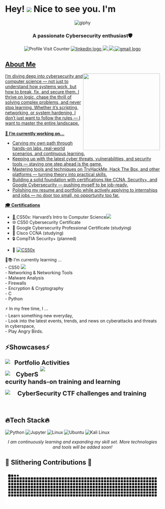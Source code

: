 <h1> Hey! <img src="https://github.com/HameesNisar/HameesNisar/assets/164525130/138f85a4-b81d-4c5b-8ad3-91d47dc78ce3" width="30"/>  Nice to see you. I'm </h1>

<p align="center">
  <img src="https://github.com/HameesNisar/HameesNisar/assets/164525130/a975f04b-70f9-4be5-bdf9-eb693502fd7d" alt="giphy">
</p>

<h3 align="center">A passionate Cybersecurity enthusiast🛡</h3>

<p align="center">
  <img src="https://komarev.com/ghpvc/?username=HameesNisar" alt="Profile Visit Counter">
  <a href="https://www.linkedin.com/in/hamees-nisar-bb49072b5/">
    <img src="https://img.shields.io/static/v1?message=LinkedIn&logo=linkedin&label=&color=0077B5&logoColor=white&labelColor=&style=for-the-badge" height="20" alt="linkedin logo">
  </a>
  <a href="https://t.me/ChripPine">
    <img src="https://img.shields.io/static/v1?message=Telegram&logo=telegram&label=&color=0077B5&logoColor=white&labelColor=&style=for-the-badge%22%20height=%2135%22%20alt=%22telegram%20logo">
  </a>
  <a href="https://x.com/NerdyPineChrip">
    <img src="https://img.shields.io/static/v1?message=Profile&logo=X&label=&color=0077B5&logoColor=black&labelColor=&style=for-the-badge%22%20height=%2235%22%20alt=%22x%20logo">
  </a>
  <a href="mailto:hameesnisar1@gmail.com">
    <img src="https://img.shields.io/static/v1?message=Gmail&logo=gmail&label=&color=D14836&logoColor=white&labelColor=&style=for-the-badge" height="20" alt="gmail logo">
</p>

## About Me
<img align="right" width="250" height = "250" src="https://github.com/HameesNisar/HameesNisar/assets/164525130/22fe2423-0883-49e4-b886-084b9c711310"/>
I’m diving deep into cybersecurity and computer science — not just to understand how systems work, but how to break, fix, and secure them. I thrive on logic, chase the thrill of solving complex problems, and never stop learning. Whether it’s scripting, networking, or system hardening, I don’t just want to follow the rules — I want to master the entire landscape.<br>

<br>
<strong>🔭 I’m currently working on...</strong>
<br>
<ul>
  <li>Carving my own path through hands-on labs, real-world scenarios, and continuous learning.</li>
  <li>Keeping up with the latest cyber threats, vulnerabilities, and security tools — staying one step ahead is the game.</li>
  <li>Mastering tools and techniques on TryHackMe, Hack The Box, and other platforms — turning theory into practical skills.</li>
  <li>Building a solid foundation with certifications like CCNA, Security+, and Google Cybersecurity — pushing myself to be job-ready.</li>
  <li>Polishing my resume and portfolio while actively applying to internships and jobs — no door too small, no opportunity too far.</li>
</ul>

<strong>🎓 Certifications</strong>
<ul>
  <li>📘 <a href="https://certificates.cs50.io/f2175dde-2ed6-4624-8818-26e25dcc5a0e.png?size=A4" style="text-decoration:none;" target="_blank">CS50x: Harvard’s Intro to Computer Science<img src="https://cs50.ai/static/img/ddb50.gif" width="20"/></a></li>
<li>🌐 <a href="https://certificates.cs50.io/faaacf3e-18bc-4fc9-bfbc-f8cabc3054f0.png?size=A4" style="text-decoration:none;" target="_blank">CS50 Cybersecurity Certificate</a></li>
  <li>🧠 Google Cybersecurity Professional Certificate (studying)</li>
  <li>🧠 Cisco CCNA (studying)</li>
  <li>🔒 CompTIA Security+ (planned)</li>
</ul>

- 📘 [![CS50x](https://img.shields.io/badge/CS50x-Harvard-blue)](https://certificates.cs50.io/f2175dde-2ed6-4624-8818-26e25dcc5a0e.png?size=A4)

🌱📚 I’m currently learning ... <br> - CS50 <img src="https://cs50.ai/static/img/ddb50.gif" width="20" /> <br> - Networking & Networking Tools <br> - Malware Analysis <br> - Firewalls <br> - Encryption & Cryptography  <br> - C  <br> - Python

⚡ In my free time, I ... <br> - Learn something new everyday, <br> - Look into the latest events, trends, and news on cyberattacks and threats in cyberspace, <br> - Play Angry Birds.

## ⚡Showcases⚡
<p align="left">
  <a href="https://github.com/HameesNisar?tab=repositories" title="GitHub">
    <img align="left" width="30" src="https://github.com/HameesNisar/HameesNisar/assets/164525130/0897ae9b-4775-46d2-9409-0ab6dfd660ba" style="vertical-align: middle;">
  </a>
  <span style="font-size: 20px; vertical-align: middle;"><b>Portfolio Activities</b></span>
  <img align="right" width="390" src="https://github-readme-stats.vercel.app/api?username=HameesNisar&show_icons=true&theme=tokyonight" />
</p>

<p align="left">
  <a href="https://tryhackme.com/p/HameesNisar" title="TryHackMe">
    <img align="left" width="35" src="https://github.com/HameesNisar/HameesNisar/assets/164525130/ade2857b-edc9-4b47-8f80-9bb09d8b1ffc" style="vertical-align: middle;">
  </a>
<span style="font-size: 20px; vertical-align: left;"><b>CyberSecurity hands-on training and learning</b></span>

<p align="left">
  <a href="https://play.picoctf.org/users/Hamees" title="Pico CTF">
    <img align="left" width="40" src="https://github.com/HameesNisar/HameesNisar/assets/164525130/e8ca59ba-7c9b-4978-b0e5-8b87d5963d18" style="vertical-align: middle;">
  </a>
<span style="font-size: 20px; vertical-align: middle;"><b>CyberSecurity CTF challenges and training</b></span>

<br>
<br>
<br>

## 🔥Tech Stack🔥

<p align="left">
  <img src="https://github.com/HameesNisar/HameesNisar/assets/164525130/66172446-fe6f-48e5-9fbb-94a032f8e190" alt="Python" title="Python" width="48" height="48" />
  <img src="https://github.com/HameesNisar/HameesNisar/assets/164525130/78a4104a-e0f4-49c3-a527-c3e43ca708d5" alt="Jupyter" title="Jupyter" width="48" height="48" />
  <img src="https://github.com/HameesNisar/HameesNisar/assets/164525130/51aa2ba7-ee2f-4110-acde-c61c2206575f.gif" alt="Linux" title="Linux" width="48" height="48" />
  <img src="https://github.com/HameesNisar/HameesNisar/assets/164525130/3f8ef279-7dfd-4fa0-86e4-d2ec49d98ec6" alt="Ubuntu" title="Ubuntu" width="48" height="48" />
  <img src="https://github.com/HameesNisar/HameesNisar/assets/164525130/382632bd-b043-4b0c-a930-52910f50760f" alt="Kali Linux" title="Kali Linux" width="48" height="48" />  
</p>

<p align="center">
  <em>I am continuously learning and expanding my skill set. More technologies and tools will be added soon!</em>
</p>

## 🐍 Slithering Contributions 🐍
<img src="https://raw.githubusercontent.com/HameesNisar/HameesNisar/output/snake.svg" alt="Snake animation" />
